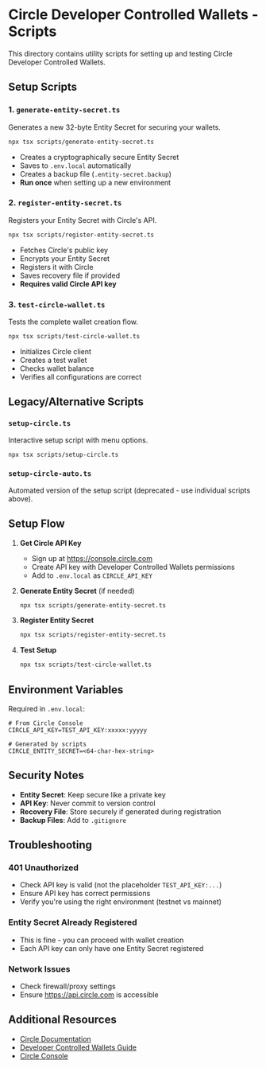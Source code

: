 # Circle Developer Controlled Wallets - Scripts

This directory contains utility scripts for setting up and testing Circle Developer Controlled Wallets.

## Setup Scripts

### 1. `generate-entity-secret.ts`
Generates a new 32-byte Entity Secret for securing your wallets.
```bash
npx tsx scripts/generate-entity-secret.ts
```
- Creates a cryptographically secure Entity Secret
- Saves to `.env.local` automatically
- Creates a backup file (`.entity-secret.backup`)
- **Run once** when setting up a new environment

### 2. `register-entity-secret.ts`
Registers your Entity Secret with Circle's API.
```bash
npx tsx scripts/register-entity-secret.ts
```
- Fetches Circle's public key
- Encrypts your Entity Secret
- Registers it with Circle
- Saves recovery file if provided
- **Requires valid Circle API key**

### 3. `test-circle-wallet.ts`
Tests the complete wallet creation flow.
```bash
npx tsx scripts/test-circle-wallet.ts
```
- Initializes Circle client
- Creates a test wallet
- Checks wallet balance
- Verifies all configurations are correct

## Legacy/Alternative Scripts

### `setup-circle.ts`
Interactive setup script with menu options.
```bash
npx tsx scripts/setup-circle.ts
```

### `setup-circle-auto.ts`
Automated version of the setup script (deprecated - use individual scripts above).

## Setup Flow

1. **Get Circle API Key**
   - Sign up at https://console.circle.com
   - Create API key with Developer Controlled Wallets permissions
   - Add to `.env.local` as `CIRCLE_API_KEY`

2. **Generate Entity Secret** (if needed)
   ```bash
   npx tsx scripts/generate-entity-secret.ts
   ```

3. **Register Entity Secret**
   ```bash
   npx tsx scripts/register-entity-secret.ts
   ```

4. **Test Setup**
   ```bash
   npx tsx scripts/test-circle-wallet.ts
   ```

## Environment Variables

Required in `.env.local`:
```env
# From Circle Console
CIRCLE_API_KEY=TEST_API_KEY:xxxxx:yyyyy

# Generated by scripts
CIRCLE_ENTITY_SECRET=<64-char-hex-string>
```

## Security Notes

- **Entity Secret**: Keep secure like a private key
- **API Key**: Never commit to version control
- **Recovery File**: Store securely if generated during registration
- **Backup Files**: Add to `.gitignore`

## Troubleshooting

### 401 Unauthorized
- Check API key is valid (not the placeholder `TEST_API_KEY:...`)
- Ensure API key has correct permissions
- Verify you're using the right environment (testnet vs mainnet)

### Entity Secret Already Registered
- This is fine - you can proceed with wallet creation
- Each API key can only have one Entity Secret registered

### Network Issues
- Check firewall/proxy settings
- Ensure https://api.circle.com is accessible

## Additional Resources

- [Circle Documentation](https://developers.circle.com/w3s/docs)
- [Developer Controlled Wallets Guide](https://developers.circle.com/w3s/developer-controlled-register-entity-secret)
- [Circle Console](https://console.circle.com)